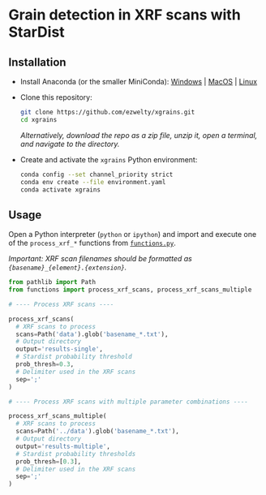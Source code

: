 # Grain detection in XRF scans with StarDist

## Installation

* Install Anaconda (or the smaller MiniConda): [Windows](https://docs.conda.io/projects/continuumio-conda/en/latest/user-guide/install/windows.html) | [MacOS](https://docs.conda.io/projects/continuumio-conda/en/latest/user-guide/install/macos.html) | [Linux](https://docs.conda.io/projects/continuumio-conda/en/latest/user-guide/install/linux.html)
* Clone this repository:

  ```sh
  git clone https://github.com/ezwelty/xgrains.git
  cd xgrains
  ```

  _Alternatively, download the repo as a zip file, unzip it, open a terminal, and navigate to the directory._

* Create and activate the `xgrains` Python environment:

  ```sh
  conda config --set channel_priority strict
  conda env create --file environment.yaml
  conda activate xgrains
  ```

## Usage

Open a Python interpreter (`python` or `ipython`) and
import and execute one of the `process_xrf_*` functions
from [`functions.py`](functions.py).

_Important: XRF scan filenames should be formatted as `{basename}_{element}.{extension}`._

```py
from pathlib import Path
from functions import process_xrf_scans, process_xrf_scans_multiple

# ---- Process XRF scans ----

process_xrf_scans(
  # XRF scans to process
  scans=Path('data').glob('basename_*.txt'),
  # Output directory
  output='results-single',
  # Stardist probability threshold
  prob_thresh=0.3,
  # Delimiter used in the XRF scans
  sep=';'
)

# ---- Process XRF scans with multiple parameter combinations ----

process_xrf_scans_multiple(
  # XRF scans to process
  scans=Path('../data').glob('basename_*.txt'),
  # Output directory
  output='results-multiple',
  # Stardist probability thresholds
  prob_thresh=[0.3],
  # Delimiter used in the XRF scans
  sep=';'
)
```

